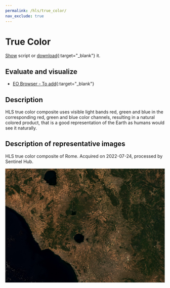 ```yaml
---
permalink: /hls/true_color/
nav_exclude: true
---
```


# True Color

<a href="#" id='togglescript'>Show</a> script or [download](script.js){:target="_blank"} it.
<div id='script_view' style="display:none">
{% highlight javascript %}
{% include_relative script.js %}
{% endhighlight %}
</div>

## Evaluate and visualize

- [EO Browser - To add](){:target="_blank"}

## Description

HLS true color composite uses visible light bands red, green and blue in the corresponding red, green and blue color channels, resulting in a natural colored product, that is a good representation of the Earth as humans would see it naturally. 

## Description of representative images

HLS true color composite of Rome. Acquired on 2022-07-24, processed by Sentinel Hub. 

![HLS](fig/fig1.jpeg)